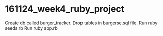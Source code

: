 # 161124_week4_ruby_project

Create db called burger_tracker.
Drop tables in burgerse.sql file.
Run ruby seeds.rb
Run ruby app.rb
